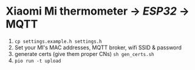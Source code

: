 # Xiaomi Mi thermometer -> _ESP32_ -> MQTT

1. `cp settings.example.h settings.h`
2. Set your MI's MAC addresses, MQTT broker, wifi SSID & password
3. generate certs (give them proper CNs) `sh gen_certs.sh`
3. `pio run -t upload`
